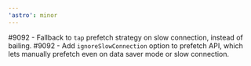 ```yaml
---
'astro': minor
---
```


#9092 - Fallback to `tap` prefetch strategy on slow connection, instead of bailing.
#9092 - Add `ignoreSlowConnection` option to prefetch API, which lets manually prefetch even on data saver mode or slow connection.
